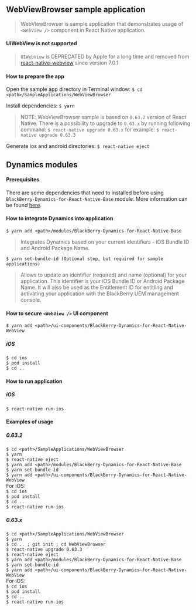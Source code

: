 ## WebViewBrowser sample application
> WebViewBrowser is sample application that demonstrates usage of `<WebView />` component in React Native application.

#### UIWebView is not supported
> `UIWebView` is DEPRECATED by Apple for a long time and removed from [react-native-webview](https://github.com/react-native-community/react-native-webview) since version 7.0.1

#### How to prepare the app
Open the sample app directory in Terminal window:
`$ cd <path>/SampleApplications/WebViewBrowser`

Install dependencies:
`$ yarn`

> NOTE: WebViewBrowser sample is based on `0.63.2` version of React Native. There is a possibility to upgrade to `0.63.x` by running following command:
`$ react-native upgrade 0.63.x`
for example:
`$ react-native upgrade 0.63.3`

Generate ios and android directories:
`$ react-native eject`

## Dynamics modules
#### Prerequisites
There are some dependencies that need to installed before using `BlackBerry-Dynamics-for-React-Native-Base` module. More information can be found [here](https://github.com/blackberry/BlackBerry-Dynamics-React-Native-SDK/tree/master/modules/BlackBerry-Dynamics-for-React-Native-Base#Preconditions).
#### How to integrate Dynamics into application
	$ yarn add <path>/modules/BlackBerry-Dynamics-for-React-Native-Base

> Integrates Dynamics based on your current identifiers - iOS Bundle ID and Android Package Name.

	$ yarn set-bundle-id (Optional step, but required for sample applications)

> Allows to update an identifier (required) and name (optional) for your application. This identifier is your iOS Bundle ID or Android Package Name. It will also be used as the Entitlement ID for entitling and activating your application with the BlackBerry UEM management console.

#### How to secure `<WebView />` UI component
	$ yarn add <path>/ui-components/BlackBerry-Dynamics-for-React-Native-WebView

##### iOS
`$ cd ios`  
`$ pod install`  
`$ cd ..`

#### How to run application
##### iOS
`$ react-native run-ios`

#### Examples of usage
##### 0.63.2
`$ cd <path>/SampleApplications/WebViewBrowser`  
`$ yarn`  
`$ react-native eject`  
`$ yarn add <path>/modules/BlackBerry-Dynamics-for-React-Native-Base`  
`$ yarn set-bundle-id`  
`$ yarn add <path>/ui-components/BlackBerry-Dynamics-for-React-Native-WebView`  
For iOS:  
`$ cd ios`  
`$ pod install`  
`$ cd ..`  
`$ react-native run-ios`  
##### 0.63.x
`$ cd <path>/SampleApplications/WebViewBrowser`  
`$ yarn`  
`$ cd .. ; git init ; cd WebViewBrowser`  
`$ react-native upgrade 0.63.3`  
`$ react-native eject`  
`$ yarn add <path>/modules/BlackBerry-Dynamics-for-React-Native-Base`  
`$ yarn set-bundle-id`  
`$ yarn add <path>/ui-components/BlackBerry-Dynamics-for-React-Native-WebView`  
For iOS:  
`$ cd ios`  
`$ pod install`  
`$ cd ..`  
`$ react-native run-ios`
